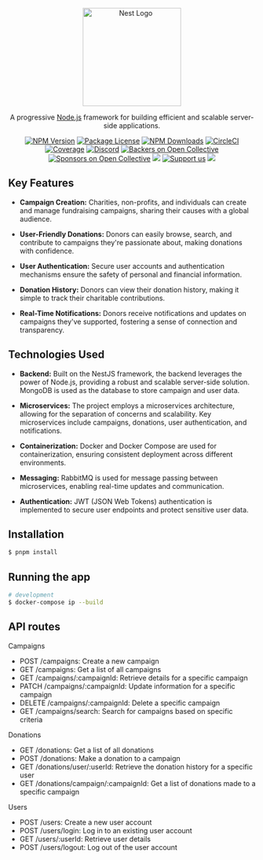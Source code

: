 <p align="center">
  <a href="http://nestjs.com/" target="blank"><img src="https://nestjs.com/img/logo-small.svg" width="200" alt="Nest Logo" /></a>
</p>

[circleci-image]: https://img.shields.io/circleci/build/github/nestjs/nest/master?token=abc123def456
[circleci-url]: https://circleci.com/gh/nestjs/nest

  <p align="center">A progressive <a href="http://nodejs.org" target="_blank">Node.js</a> framework for building efficient and scalable server-side applications.</p>
    <p align="center">
<a href="https://www.npmjs.com/~nestjscore" target="_blank"><img src="https://img.shields.io/npm/v/@nestjs/core.svg" alt="NPM Version" /></a>
<a href="https://www.npmjs.com/~nestjscore" target="_blank"><img src="https://img.shields.io/npm/l/@nestjs/core.svg" alt="Package License" /></a>
<a href="https://www.npmjs.com/~nestjscore" target="_blank"><img src="https://img.shields.io/npm/dm/@nestjs/common.svg" alt="NPM Downloads" /></a>
<a href="https://circleci.com/gh/nestjs/nest" target="_blank"><img src="https://img.shields.io/circleci/build/github/nestjs/nest/master" alt="CircleCI" /></a>
<a href="https://coveralls.io/github/nestjs/nest?branch=master" target="_blank"><img src="https://coveralls.io/repos/github/nestjs/nest/badge.svg?branch=master#9" alt="Coverage" /></a>
<a href="https://discord.gg/G7Qnnhy" target="_blank"><img src="https://img.shields.io/badge/discord-online-brightgreen.svg" alt="Discord"/></a>
<a href="https://opencollective.com/nest#backer" target="_blank"><img src="https://opencollective.com/nest/backers/badge.svg" alt="Backers on Open Collective" /></a>
<a href="https://opencollective.com/nest#sponsor" target="_blank"><img src="https://opencollective.com/nest/sponsors/badge.svg" alt="Sponsors on Open Collective" /></a>
  <a href="https://paypal.me/kamilmysliwiec" target="_blank"><img src="https://img.shields.io/badge/Donate-PayPal-ff3f59.svg"/></a>
    <a href="https://opencollective.com/nest#sponsor"  target="_blank"><img src="https://img.shields.io/badge/Support%20us-Open%20Collective-41B883.svg" alt="Support us"></a>
  <a href="https://twitter.com/nestframework" target="_blank"><img src="https://img.shields.io/twitter/follow/nestframework.svg?style=social&label=Follow"></a>
</p>
  <!--[![Backers on Open Collective](https://opencollective.com/nest/backers/badge.svg)](https://opencollective.com/nest#backer)
  [![Sponsors on Open Collective](https://opencollective.com/nest/sponsors/badge.svg)](https://opencollective.com/nest#sponsor)-->

## Key Features

- **Campaign Creation:** Charities, non-profits, and individuals can create and manage fundraising campaigns, sharing their causes with a global audience.

- **User-Friendly Donations:** Donors can easily browse, search, and contribute to campaigns they're passionate about, making donations with confidence.

- **User Authentication:** Secure user accounts and authentication mechanisms ensure the safety of personal and financial information.

- **Donation History:** Donors can view their donation history, making it simple to track their charitable contributions.

- **Real-Time Notifications:** Donors receive notifications and updates on campaigns they've supported, fostering a sense of connection and transparency.

## Technologies Used

- **Backend:** Built on the NestJS framework, the backend leverages the power of Node.js, providing a robust and scalable server-side solution. MongoDB is used as the database to store campaign and user data.

- **Microservices:** The project employs a microservices architecture, allowing for the separation of concerns and scalability. Key microservices include campaigns, donations, user authentication, and notifications.

- **Containerization:** Docker and Docker Compose are used for containerization, ensuring consistent deployment across different environments.

- **Messaging:** RabbitMQ is used for message passing between microservices, enabling real-time updates and communication.

- **Authentication:** JWT (JSON Web Tokens) authentication is implemented to secure user endpoints and protect sensitive user data.
## Installation

```bash
$ pnpm install
```

## Running the app

```bash
# development
$ docker-compose ip --build
```

## API routes
Campaigns
- POST /campaigns: Create a new campaign
- GET /campaigns: Get a list of all campaigns
- GET /campaigns/:campaignId: Retrieve details for a specific campaign
- PATCH /campaigns/:campaignId: Update information for a specific campaign
- DELETE /campaigns/:campaignId: Delete a specific campaign
- GET /campaigns/search: Search for campaigns based on specific criteria

Donations
- GET /donations: Get a list of all donations
- POST /donations: Make a donation to a campaign
- GET /donations/user/:userId: Retrieve the donation history for a specific user
- GET /donations/campaign/:campaignId: Get a list of donations made to a specific campaign

Users
- POST /users: Create a new user account
- POST /users/login: Log in to an existing user account
- GET /users/:userId: Retrieve user details
- POST /users/logout: Log out of the user account
